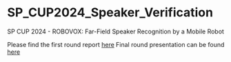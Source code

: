 # SP_CUP2024_Speaker_Verification
 SP CUP 2024 - ROBOVOX: Far-Field Speaker Recognition by a Mobile Robot

 Please find the first round report [here]()
 Final round presentation can be found [here]()
